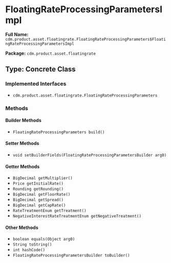 # FloatingRateProcessingParametersImpl

**Full Name:** `cdm.product.asset.floatingrate.FloatingRateProcessingParameters$FloatingRateProcessingParametersImpl`

**Package:** `cdm.product.asset.floatingrate`

## Type: Concrete Class

### Implemented Interfaces

- `cdm.product.asset.floatingrate.FloatingRateProcessingParameters`

### Methods

#### Builder Methods

- `FloatingRateProcessingParameters build()`

#### Setter Methods

- `void setBuilderFields(FloatingRateProcessingParametersBuilder arg0)`

#### Getter Methods

- `BigDecimal getMultiplier()`
- `Price getInitialRate()`
- `Rounding getRounding()`
- `BigDecimal getFloorRate()`
- `BigDecimal getSpread()`
- `BigDecimal getCapRate()`
- `RateTreatmentEnum getTreatment()`
- `NegativeInterestRateTreatmentEnum getNegativeTreatment()`

#### Other Methods

- `boolean equals(Object arg0)`
- `String toString()`
- `int hashCode()`
- `FloatingRateProcessingParametersBuilder toBuilder()`

